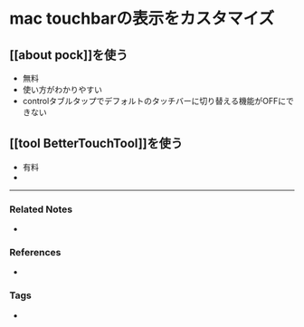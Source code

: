 # mac touchbarの表示をカスタマイズ
##  [[about pock]]を使う
- 無料
- 使い方がわかりやすい
- controlタブルタップでデフォルトのタッチバーに切り替える機能がOFFにできない


##  [[tool BetterTouchTool]]を使う
- 有料
- 
----
### Related Notes
- 

### References
- 

### Tags
- 